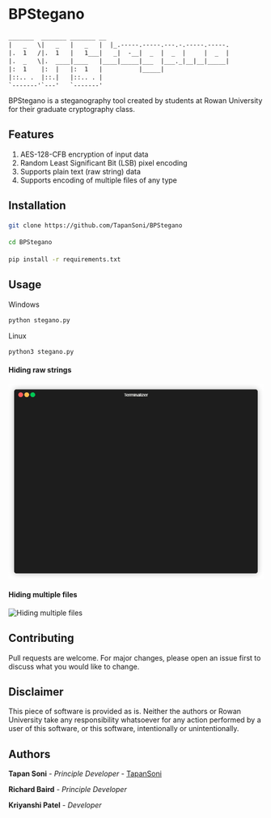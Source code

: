 # BPStegano
```
_______  _______ _______ __
|   _   \|   _   |   _   |  |_.-----.-----.---.-.-----.-----.
|.  1   /|.  1   |   1___|   _|  -__|  _  |  _  |     |  _  |
|.  _   \|.  ____|____   |____|_____|___  |___._|__|__|_____|
|:  1    |:  |   |:  1   |          |_____|
|::.. .  |::.|   |::.. . |
`-------'`---'   `-------'
```

BPStegano is a steganography tool created by students at Rowan University for their graduate cryptography class.

## Features
1) AES-128-CFB encryption of input data
2) Random Least Significant Bit (LSB) pixel encoding
3) Supports plain text (raw string) data
4) Supports encoding of multiple files of any type

## Installation


```bash
git clone https://github.com/TapanSoni/BPStegano

cd BPStegano

pip install -r requirements.txt
```


## Usage

Windows

```python
python stegano.py
```

Linux
```python
python3 stegano.py
```

#### Hiding raw strings

![Hiding raw strings](Demo/plain_text.gif)

#### Hiding multiple files

![Hiding multiple files](Demo/files.gif)


## Contributing
Pull requests are welcome. For major changes, please open an issue first to discuss what you would like to change.

## Disclaimer
This piece of software is provided as is. Neither the authors or Rowan University take any responsibility whatsoever for any action performed by a user of this software, or this software, intentionally or unintentionally.

## Authors
**Tapan Soni** - *Principle Developer* - [TapanSoni](https://github.com/TapanSoni)

**Richard Baird** - *Principle Developer*

**Kriyanshi Patel** - *Developer*
